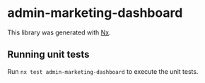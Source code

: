 # admin-marketing-dashboard

This library was generated with [Nx](https://nx.dev).

## Running unit tests

Run `nx test admin-marketing-dashboard` to execute the unit tests.
